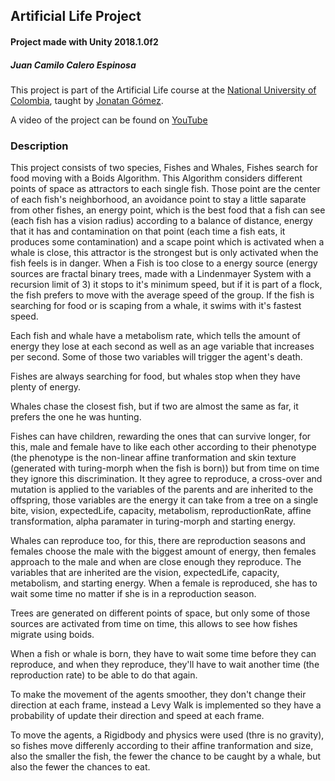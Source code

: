 ## Artificial Life Project

#### Project made with Unity 2018.1.0f2
##### Juan Camilo Calero Espinosa

This project is part of the Artificial Life course at the [National University of Colombia](http://unal.edu.co/), taught by [Jonatan Gómez](http://dis.unal.edu.co/~jgomezpe/). 

A video of the project can be found on [YouTube](https://youtu.be/Q9sFIWvECU8)

### Description

This project consists of two species, Fishes and Whales, Fishes
search for food moving with a Boids Algorithm. This Algorithm
considers different points of space as attractors to each single
fish. Those point are the center of each fish's neighborhood,
an avoidance point to stay a little saparate from other fishes, 
an energy point, which is the best food that a fish can see 
(each fish has a vision radius) according to 
a balance of distance, energy that it has and contamination on 
that point (each time a fish eats, it produces some contamination) and 
a scape point which is activated when a whale is close, this attractor
is the strongest but is only activated when the fish feels is in danger.
When a Fish is too close to a energy source (energy sources are fractal 
binary trees, made with a Lindenmayer System with a recursion limit 
of 3) it stops to it's minimum speed, but if it is part of a flock, 
the fish prefers to move with the average speed of the group. If the 
fish is searching for food or is scaping from a whale, it swims with 
it's fastest speed.

Each fish and whale have a metabolism rate, which tells the amount of 
energy they lose at each second as well as an age variable that 
increases per second. Some of those two variables will trigger the 
agent's death.

Fishes are always searching for food, but whales stop when they have 
plenty of energy. 

Whales chase the closest fish, but if two are almost
the same as far, it prefers the one he was hunting.

Fishes can have children, rewarding the ones that can survive longer,
for this, male and female have to like each other according to their 
phenotype (the phenotype is the non-linear affine tranformation and skin
texture (generated with turing-morph when the fish is born)) but from 
time on time they ignore this discrimination.
It they agree to reproduce, a cross-over and mutation is applied to 
the variables of the parents and are inherited to the offspring, those 
variables are the energy it can take from a tree on a single bite, 
vision, expectedLife, capacity, metabolism, reproductionRate, 
affine transformation, alpha paramater in turing-morph and starting 
energy.

Whales can reproduce too, for this, there are reproduction seasons and
females choose the male with the biggest amount of energy, then females 
approach to the male and when are close enough they reproduce.
The variables that are inherited are the vision, expectedLife, capacity,
metabolism, and starting energy. When a female is reproduced, she has to
wait some time no matter if she is in a reproduction season.

Trees are generated on different points of space, but only some of those
sources are activated from time on time, this allows to see how fishes 
migrate using boids. 

When a fish or whale is born, they have to wait some time before they
can reproduce, and when they reproduce, they'll have to wait another 
time (the reproduction rate) to be able to do that again.   
  
To make the movement of the agents smoother, they don't change their
direction at each frame, instead a Levy Walk is implemented so they
have a probability of update their direction and speed at each frame.

To move the agents, a Rigidbody and physics were used (thre is no 
gravity), so fishes move differenly according to their affine 
tranformation and size, also the smaller the fish, the fewer the chance
to be caught by a whale, but also the fewer the chances to eat.
